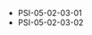 <!--
    ATTENTION: This file was generated via gradle!
               Do NOT manually edit this file! Any such changes will be overwritten!
-->
* PSI-05-02-03-01
* PSI-05-02-03-02
